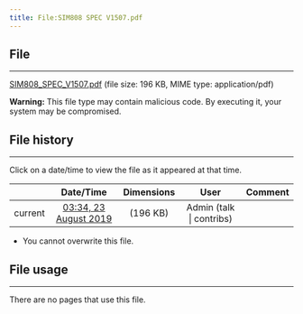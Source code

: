 ```yaml
---
title: File:SIM808 SPEC V1507.pdf
---
```


## File
--------

[SIM808_SPEC_V1507.pdf](https://wiki.elecrow.com/images/0/05/SIM808_SPEC_V1507.pdf) (file size: 196 KB, MIME type: application/pdf)

**Warning:** This file type may contain malicious code. By executing it, your system may be compromised.

## File history
--------

Click on a date/time to view the file as it appeared at that time.

|         |                          Date/Time                           | Dimensions  |                             User                             | Comment |
| :-----: | :----------------------------------------------------------: | :---------: | :----------------------------------------------------------: | :-----: |
| current | [03:34, 23 August 2019](https://wiki.elecrow.com/images/0/05/SIM808_SPEC_V1507.pdf) | (196 KB) | Admin (talk \| contribs) |         |

- You cannot overwrite this file.

## File usage
--------

There are no pages that use this file.